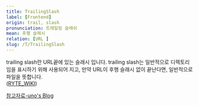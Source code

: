 ```yaml
---
title: TrailingSlash
label: [Frontend]
origin: trail, slash
pronunciation: 트레일링 슬래쉬
mean: 후행 슬래시
relation: [URL ]
slug: /T/TrailingSlash
---
```


<content>


<p>trailing slash란 URL끝에 있는 슬래시 입니다. trailing slash는 일반적으로 디렉토리임을 표시하기 위해 사용되어 지고, 만약 URL이 후행 슬래시 없이 끝난다면, 일반적으로 파일을 뜻합니다.<br />
(<a href="https://en.ryte.com/wiki/Trailing_Slashes">RYTE_WIKI</a>)</p>
<p><a href="https://djkeh.github.io/articles/Why-do-we-put-slash-at-the-end-of-URL-kor/">참고자료-uno's Blog</a></p>


</content>
